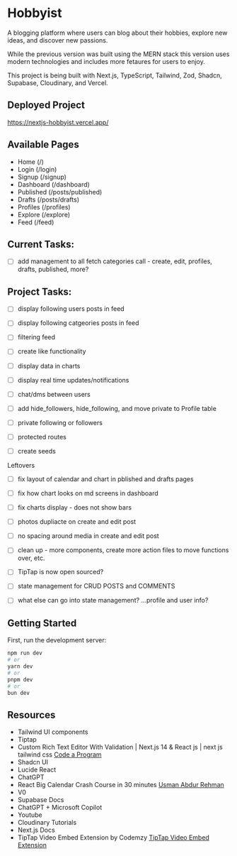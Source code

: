 # Hobbyist

A blogging platform where users can blog about their hobbies, explore new ideas, and discover new passions.

While the previous version was built using the MERN stack this version uses modern technologies and includes more fetaures for users to enjoy.

This project is being built with Next.js, TypeScript, Tailwind, Zod, Shadcn, Supabase, Cloudinary, and Vercel.

## Deployed Project

https://nextjs-hobbyist.vercel.app/

## Available Pages

- Home (/)
- Login (/login)
- Signup (/signup)
- Dashboard (/dashboard)
- Published (/posts/published)
- Drafts (/posts/drafts)
- Profiles (/profiles)
- Explore (/explore)
- Feed (/feed)

## Current Tasks:

- [ ] add management to all fetch categories call - create, edit, profiles, drafts, published, more?

## Project Tasks:

- [ ] display following users posts in feed
- [ ] display following catgeories posts in feed
- [ ] filtering feed

- [ ] create like functionality

- [ ] display data in charts

- [ ] display real time updates/notifications

- [ ] chat/dms between users

- [ ] add hide_followers, hide_following, and move private to Profile table
- [ ] private following or followers

- [ ] protected routes

- [ ] create seeds

Leftovers

- [ ] fix layout of calendar and chart in pblished and drafts pages
- [ ] fix how chart looks on md screens in dashboard
- [ ] fix charts display - does not show bars

- [ ] photos dupliacte on create and edit post
- [ ] no spacing around media in create and edit post

- [ ] clean up - more components, create more action files to move functions over, etc.
- [ ] TipTap is now open sourced?
- [ ] state management for CRUD POSTS and COMMENTS
- [ ] what else can go into state management? ...profile and user info?

## Getting Started

First, run the development server:

```bash
npm run dev
# or
yarn dev
# or
pnpm dev
# or
bun dev
```

## Resources

- Tailwind UI components
- Tiptap
- Custom Rich Text Editor With Validation | Next.js 14 & React js | next js tailwind css [Code a Program](https://www.youtube.com/watch?v=wdG9Qa6ocYk)
- Shadcn UI
- Lucide React
- ChatGPT
- React Big Calendar Crash Course in 30 minutes [Usman Abdur Rehman](https://www.youtube.com/watch?v=ZFhDJAOd9Tg)
- V0
- Supabase Docs
- ChatGPT + Microsoft Copilot
- Youtube
- Cloudinary Tutorials
- Next.js Docs
- TipTap Video Embed Extension by Codemzy [TipTap Video Embed Extension](https://www.codemzy.com/blog/tiptap-video-embed-extension)
